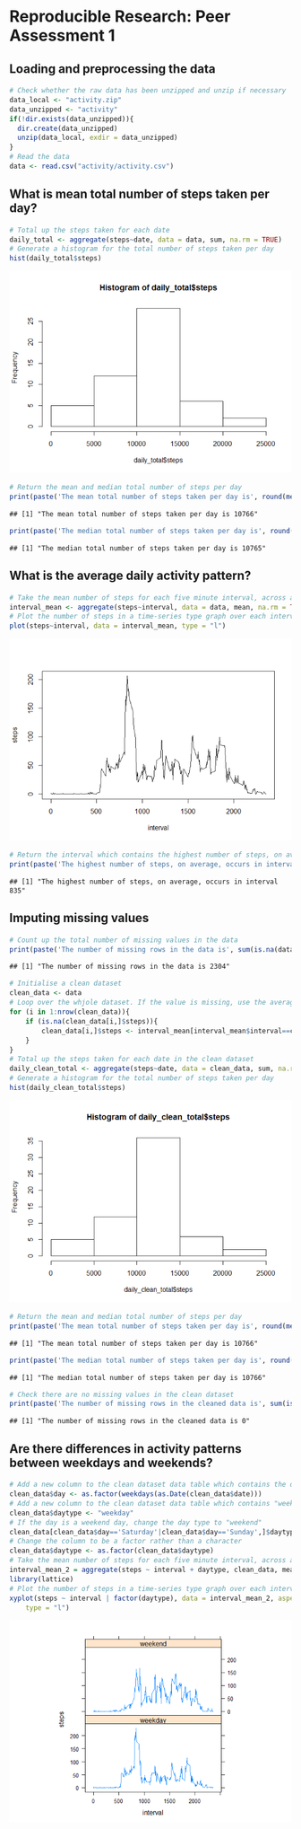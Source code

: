 # Reproducible Research: Peer Assessment 1


## Loading and preprocessing the data

```r
# Check whether the raw data has been unzipped and unzip if necessary
data_local <- "activity.zip"
data_unzipped <- "activity"
if(!dir.exists(data_unzipped)){
  dir.create(data_unzipped)
  unzip(data_local, exdir = data_unzipped)
}
# Read the data
data <- read.csv("activity/activity.csv")
```


## What is mean total number of steps taken per day?

```r
# Total up the steps taken for each date
daily_total <- aggregate(steps~date, data = data, sum, na.rm = TRUE)
# Generate a histogram for the total number of steps taken per day
hist(daily_total$steps)
```

![](PA1_template_files/figure-html/unnamed-chunk-2-1.png)<!-- -->

```r
# Return the mean and median total number of steps per day
print(paste('The mean total number of steps taken per day is', round(mean(daily_total$steps),0)))
```

```
## [1] "The mean total number of steps taken per day is 10766"
```

```r
print(paste('The median total number of steps taken per day is', round(median(daily_total$steps),0)))
```

```
## [1] "The median total number of steps taken per day is 10765"
```


## What is the average daily activity pattern?

```r
# Take the mean number of steps for each five minute interval, across all days
interval_mean <- aggregate(steps~interval, data = data, mean, na.rm = TRUE)
# Plot the number of steps in a time-series type graph over each interval
plot(steps~interval, data = interval_mean, type = "l")
```

![](PA1_template_files/figure-html/unnamed-chunk-3-1.png)<!-- -->

```r
# Return the interval which contains the highest number of steps, on average
print(paste('The highest number of steps, on average, occurs in interval',interval_mean$interval[which.max(interval_mean$steps)]))
```

```
## [1] "The highest number of steps, on average, occurs in interval 835"
```

## Imputing missing values

```r
# Count up the total number of missing values in the data
print(paste('The number of missing rows in the data is', sum(is.na(data$steps))))
```

```
## [1] "The number of missing rows in the data is 2304"
```

```r
# Initialise a clean dataset
clean_data <- data
# Loop over the whjole dataset. If the value is missing, use the average number of steps which corresponds to that interval
for (i in 1:nrow(clean_data)){
    if (is.na(clean_data[i,]$steps)){
        clean_data[i,]$steps <- interval_mean[interval_mean$interval==clean_data[i,]$interval,]$steps
    }
}
# Total up the steps taken for each date in the clean dataset
daily_clean_total <- aggregate(steps~date, data = clean_data, sum, na.rm = TRUE)
# Generate a histogram for the total number of steps taken per day
hist(daily_clean_total$steps)
```

![](PA1_template_files/figure-html/unnamed-chunk-4-1.png)<!-- -->

```r
# Return the mean and median total number of steps per day
print(paste('The mean total number of steps taken per day is', round(mean(daily_clean_total$steps),0)))
```

```
## [1] "The mean total number of steps taken per day is 10766"
```

```r
print(paste('The median total number of steps taken per day is', round(median(daily_clean_total$steps),0)))
```

```
## [1] "The median total number of steps taken per day is 10766"
```

```r
# Check there are no missing values in the clean dataset
print(paste('The number of missing rows in the cleaned data is', sum(is.na(clean_data$steps))))
```

```
## [1] "The number of missing rows in the cleaned data is 0"
```



## Are there differences in activity patterns between weekdays and weekends?

```r
# Add a new column to the clean dataset data table which contains the day of the week
clean_data$day <- as.factor(weekdays(as.Date(clean_data$date)))
# Add a new column to the clean dataset data table which contains "weekday""
clean_data$daytype <- "weekday"
# If the day is a weekend day, change the day type to "weekend"
clean_data[clean_data$day=='Saturday'|clean_data$day=='Sunday',]$daytype <- "weekend"
# Change the column to be a factor rather than a character 
clean_data$daytype <- as.factor(clean_data$daytype)
# Take the mean number of steps for each five minute interval, across all days
interval_mean_2 = aggregate(steps ~ interval + daytype, clean_data, mean)
library(lattice)
# Plot the number of steps in a time-series type graph over each interval, for weekdays and weekends to allow comparison
xyplot(steps ~ interval | factor(daytype), data = interval_mean_2, aspect = 1/2, 
    type = "l")
```

![](PA1_template_files/figure-html/unnamed-chunk-5-1.png)<!-- -->


